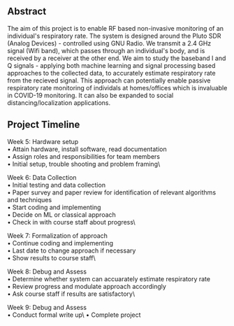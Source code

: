## Abstract

The aim of this project is to enable RF based non-invasive monitoring of an individual's respiratory rate. The system is designed around the Pluto SDR (Analog Devices) - controlled using GNU Radio. We transmit a 2.4 GHz signal (Wifi band), which passes through an individual's body, and is received by a receiver at the other end. We aim to study the baseband I and Q signals - applying both machine learning and signal processing based approaches to the collected data, to accurately estimate respiratory rate from the recieved signal. This approach can potentially enable passive respiratory rate monitoring of individals at homes/offices which is invaluable in COVID-19 monitoring. It can also be expanded to social distancing/localization applications.

## Project Timeline

Week 5: Hardware setup\
•	Attain hardware, install software, read documentation\
•	Assign roles and responsibilities for team members\
•	Initial setup, trouble shooting and problem framing\

Week 6: Data Collection\
•	Initial testing and data collection\
•	Paper survey and paper review for identification of relevant algorithms and techniques\
•	Start coding and implementing\
•	Decide on ML or classical approach\
•	Check in with course staff about progress\

Week 7: Formalization of approach\
•	Continue coding and implementing\
•	Last date to change approach if necessary\
•	Show results to course staff\

Week 8: Debug and Assess\
•	Determine whether system can accuarately estimate respiratory rate\
•	Review progress and modulate approach accordingly\
•	Ask course staff if results are satisfactory\

Week 9: Debug and Assess\
•	Conduct formal write up\ 
•	Complete project


